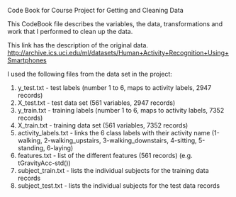 Code Book for Course Project for Getting and Cleaning Data

This CodeBook file describes the variables, the data, transformations and work that I performed to clean up the data.

This link has the description of the original data. http://archive.ics.uci.edu/ml/datasets/Human+Activity+Recognition+Using+Smartphones

I used the following files from the data set in the project:
1. y_test.txt - test labels (number 1 to 6, maps to activity labels, 2947 records)
2. X_test.txt - test data set (561 variables, 2947 records)
3. y_train.txt - training labels (number 1 to 6, maps to activity labels, 7352 records)
4. X_train.txt - training data set (561 variables, 7352 records)
5. activity_labels.txt - links the 6 class labels with their activity name (1-walking, 2-walking_upstairs, 3-walking_downstairs, 4-sitting, 5-standing, 6-laying)
6. features.txt - list of the different features (561 records) (e.g. tGravityAcc-std())
7. subject_train.txt - lists the individual subjects for the training data records
8. subject_test.txt - lists the individual subjects for the test data records

 
